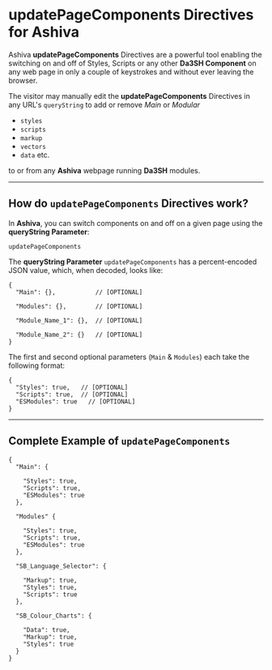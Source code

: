 # updatePageComponents Directives for Ashiva
Ashiva **updatePageComponents** Directives are a powerful tool enabling the switching on and off of Styles, Scripts or any other **Da3SH Component** on any web page in only a couple of keystrokes and without ever leaving the browser.

The visitor may manually edit the **updatePageComponents** Directives in any URL's `queryString` to add or remove _Main_ or _Modular_

 - `styles`
 - `scripts`
 - `markup`
 - `vectors`
 - `data` etc.

to or from any **Ashiva** webpage running **Da3SH** modules.

______

## How do `updatePageComponents` Directives work?

In **Ashiva**, you can switch components on and off on a given page using the **queryString Parameter**:

`updatePageComponents`

The **queryString Parameter** `updatePageComponents` has a percent-encoded JSON value, which, when decoded, looks like:

```
{
  "Main": {},           // [OPTIONAL]

  "Modules": {},        // [OPTIONAL]

  "Module_Name_1": {},  // [OPTIONAL]

  "Module_Name_2": {}   // [OPTIONAL]
}
```

The first and second optional parameters (`Main` & `Modules`) each take the following format:
 
```
{
  "Styles": true,   // [OPTIONAL]
  "Scripts": true,  // [OPTIONAL]
  "ESModules": true   // [OPTIONAL]
}                                      						
```


______

## Complete Example of `updatePageComponents`

```
{
  "Main": {
  
    "Styles": true,
    "Scripts": true,
    "ESModules": true
  },

  "Modules" {
  
    "Styles": true,
    "Scripts": true,
    "ESModules": true
  },
  
  "SB_Language_Selector": {
    
    "Markup": true,
    "Styles": true,
    "Scripts": true
  },

  "SB_Colour_Charts": {

    "Data": true,
    "Markup": true,
    "Styles": true
  }
}
```
